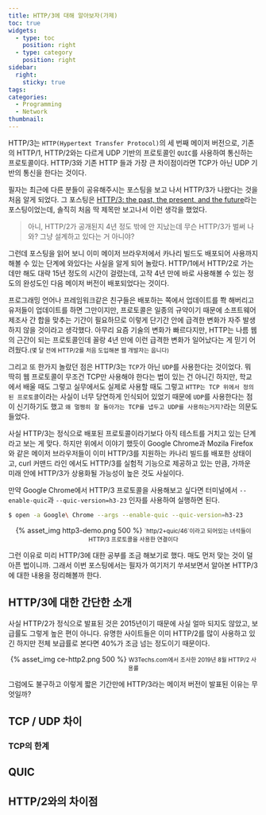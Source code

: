```yaml
---
title: HTTP/3에 대해 알아보자(가제)
toc: true
widgets:
  - type: toc
    position: right
  - type: category
    position: right
sidebar:
  right:
    sticky: true
tags:
categories:
  - Programming
  - Network
thumbnail:
---
```


HTTP/3는 `HTTP(Hypertext Transfer Protocol)`의 세 번째 메이저 버전으로, 기존의 HTTP/1, HTTP/2와는 다르게 UDP 기반의 프로토콜인 `QUIC`를 사용하여 통신하는 프로토콜이다. HTTP/3와 기존 HTTP 들과 가장 큰 차이점이라면 TCP가 아닌 UDP 기반의 통신을 한다는 것이다.

<!-- more -->

필자는 최근에 다른 분들이 공유해주시는 포스팅을 보고 나서 HTTP/3가 나왔다는 것을 처음 알게 되었다. 그 포스팅은 [HTTP/3: the past, the present, and the future](https://blog.cloudflare.com/http3-the-past-present-and-future/)라는 포스팅이었는데, 솔직히 처음 딱 제목만 보고나서 이런 생각을 했었다.

> 아니, HTTP/2가 공개된지 4년 정도 밖에 안 지났는데 무슨 HTTP/3가 벌써 나와? 그냥 설계하고 있다는 거 아니야?

그런데 포스팅을 읽어 보니 이미 메이저 브라우저에서 카나리 빌드도 배포되어 사용까지 해볼 수 있는 단계에 와있다는 사실을 알게 되어 놀랐다. HTTP/1에서 HTTP/2로 가는 데만 해도 대략 15년 정도의 시간이 걸렸는데, 고작 4년 만에 바로 사용해볼 수 있는 정도의 완성도인 다음 메이저 버전이 배포되었다는 것이다.

프로그래밍 언어나 프레임워크같은 친구들은 배포하는 쪽에서 업데이트를 쫙 해버리고 유저들이 업데이트를 하면 그만이지만, 프로토콜은 일종의 규약이기 때문에 소프트웨어 제조사 간 합을 맞추는 기간이 필요하므로 이렇게 단기간 안에 급격한 변화가 자주 발생하지 않을 것이라고 생각했다. 아무리 요즘 기술의 변화가 빠르다지만, HTTP는 나름 웹의 근간이 되는 프로토콜인데 꼴랑 4년 만에 이런 급격한 변화가 일어났다는 게 믿기 어려웠다.<small>(몇 달 전에 HTTP/2를 처음 도입해본 웹 개발자는 웁니다)</small>

그리고 또 한가지 놀랐던 점은 HTTP/3는 `TCP`가 아닌 `UDP`를 사용한다는 것이었다. 뭐 딱히 웹 프로토콜이 무조건 TCP만 사용해야 한다는 법이 있는 건 아니긴 하지만, 학교에서 배울 때도 그렇고 실무에서도 실제로 사용할 때도 그렇고 `HTTP는 TCP 위에서 정의된 프로토콜`이라는 사실이 너무 당연하게 인식되어 있었기 때문에 `UDP`를 사용한다는 점이 신기하기도 했고 `왜 멀쩡히 잘 돌아가는 TCP를 냅두고 UDP를 사용하는거지?`라는 의문도 들었다.

사실 HTTP/3는 정식으로 배포된 프로토콜이라기보다 아직 테스트를 거치고 있는 단계라고 보는 게 맞다. 하지만 위에서 이야기 했듯이 Google Chrome과 Mozila Firefox와 같은 메이저 브라우저들이 이미 HTTP/3를 지원하는 카나리 빌드를 배포한 상태이고, curl 커맨드 라인 에서도 HTTP/3를 실험적 기능으로 제공하고 있는 만큼, 가까운 미래 안에 HTTP/3가 상용화될 가능성이 높은 것도 사실이다.

만약 Google Chrome에서 HTTP/3 프로토콜을 사용해보고 싶다면 터미널에서 `--enable-quic`과 `--quic-version=h3-23` 인자를 사용하여 실행하면 된다.

```bash
$ open -a Google\ Chrome --args --enable-quic --quic-version=h3-23
```

<center>
  {% asset_img http3-demo.png 500 %}
  <small>`http/2+quic/46`이라고 되어있는 녀석들이 HTTP/3 프로토콜을 사용한 연결이다</small>
  <br>
</center>

그런 이유로 미리 HTTP/3에 대한 공부를 조금 해보기로 했다. 매도 먼저 맞는 것이 덜 아픈 법이니까. 그래서 이번 포스팅에서는 필자가 여기저기 쑤셔보면서 알아본 HTTP/3에 대한 내용을 정리해볼까 한다.


## HTTP/3에 대한 간단한 소개
사실 HTTP/2가 정식으로 발표된 것은 2015년이기 때문에 사실 얼마 되지도 않았고, 보급률도 그렇게 높은 편이 아니다. 유명한 사이트들은 이미 HTTP/2를 많이 사용하고 있긴 하지만 전체 보급률로 본다면 40%가 조금 넘는 정도이기 때문이다.

<center>
  {% asset_img ce-http2.png 500 %}
  <small>W3Techs.com에서 조사한 2019년 8월 HTTP/2 사용률</small>
  <br>
</center>

그럼에도 불구하고 이렇게 짧은 기간만에 HTTP/3라는 메이저 버전이 발표된 이유는 무엇일까?

## TCP / UDP 차이


### TCP의 한계

## QUIC

## HTTP/2와의 차이점

